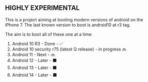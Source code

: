 ## HIGHLY EXPERIMENTAL

This is a project aiming at booting modern versions of android on the iPhone 7. The last known version to boot is android10 at r3 tag.

The aim is to boot all of these one at a time:
1. Android 10 R3 - Done - ✅
2. Android 10 security r75 (latest Q release) - in progress 🔜
3. Android 11 - Next - 🔜
4. Android 12 - Later - ⬛
5. Android 13 - Later - ⬛
6. Android 14 - Later - ⬛
